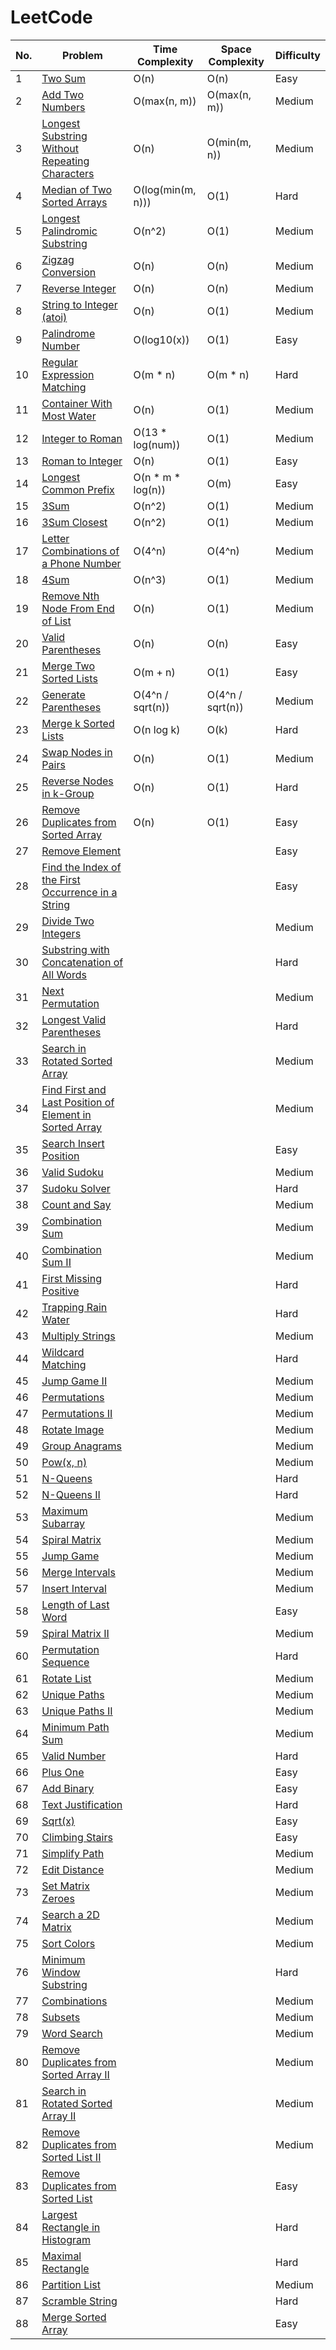 # LeetCode

|No.|Problem                                                                                                                                                   |Time Complexity                             |Space Complexity                           |Difficulty |
|---|----------------------------------------------------------------------------------------------------------------------------------------------------------|--------------------------------------------|-------------------------------------------|-----------|
|1  |[Two Sum](src/two-sum)                                                                                    |O(n)                                        |O(n)                                       |Easy       |
|2  |[Add Two Numbers](src/add-two-numbers)                                                                    |O(max(n, m))                                |O(max(n, m))                               |Medium     |
|3  |[Longest Substring Without Repeating Characters](src/longest-substring-without-repeating-characters)      |O(n)                                        |O(min(m, n))                               |Medium     |
|4  |[Median of Two Sorted Arrays](src/median-of-two-sorted-arrays)                                            |O(log(min(m, n)))                           |O(1)                                       |Hard       |
|5  |[Longest Palindromic Substring](src/longest-palindromic-substring)                                        |O(n^2)                                      |O(1)                                       |Medium     |
|6  |[Zigzag Conversion](src/zigzag-conversion)                                                                |O(n)                                        |O(n)                                       |Medium     |
|7  |[Reverse Integer](src/reverse-integer)                                                                    |O(n)                                        |O(n)                                       |Medium     |
|8  |[String to Integer (atoi)](src/string-to-integer-atoi)                                                    |O(n)                                        |O(1)                                       |Medium     |
|9  |[Palindrome Number](src/palindrome-number)                                                                |O(log10(x))                                 |O(1)                                       |Easy       |
|10 |[Regular Expression Matching](src/regular-expression-matching)                                            |O(m * n)                                    |O(m * n)                                   |Hard       |
|11 |[Container With Most Water](src/container-with-most-water)                                                |O(n)                                        |O(1)                                       |Medium     |
|12 |[Integer to Roman](src/integer-to-roman)                                                                  |O(13 * log(num))                            |O(1)                                       |Medium     |
|13 |[Roman to Integer](src/roman-to-integer)                                                                  |O(n)                                        |O(1)                                       |Easy       |
|14 |[Longest Common Prefix](src/longest-common-prefix)                                                        |O(n * m * log(n))                           |O(m)                                       |Easy       |
|15 |[3Sum](src/3sum)                                                                                          |O(n^2)                                      |O(1)                                       |Medium     |
|16 |[3Sum Closest](src/3sum-closest)                                                                          |O(n^2)                                      |O(1)                                       |Medium     |
|17 |[Letter Combinations of a Phone Number](src/letter-combinations-of-a-phone-number)                        |O(4^n)                                      |O(4^n)                                     |Medium     |
|18 |[4Sum](src/4sum)                                                                                          |O(n^3)                                      |O(1)                                       |Medium     |
|19 |[Remove Nth Node From End of List](src/remove-nth-node-from-end-of-list)                                  |O(n)                                        |O(1)                                       |Medium     |
|20 |[Valid Parentheses](src/valid-parentheses)                                                                |O(n)                                        |O(n)                                       |Easy       |
|21 |[Merge Two Sorted Lists](src/merge-two-sorted-lists)                                                      |O(m + n)                                    |O(1)                                       |Easy       |
|22 |[Generate Parentheses](src/generate-parentheses)                                                          |O(4^n / sqrt(n))                            |O(4^n / sqrt(n))                           |Medium     |
|23 |[Merge k Sorted Lists](src/merge-k-sorted-lists)                                                          |O(n log k)                                  |O(k)                                       |Hard       |
|24 |[Swap Nodes in Pairs](src/swap-nodes-in-pairs)                                                            |O(n)                                        |O(1)                                       |Medium     |
|25 |[Reverse Nodes in k-Group](src/reverse-nodes-in-k-group)                                                  |O(n)                                        |O(1)                                       |Hard       |
|26 |[Remove Duplicates from Sorted Array](src/remove-duplicates-from-sorted-array)                            |O(n)                                        |O(1)                                       |Easy       |
|27 |[Remove Element](src/remove-element)                            |                                        |                                       |Easy       |
|28 |[Find the Index of the First Occurrence in a String](src/find-the-index-of-the-first-occurrence-in-a-string)                            |                                        |                                       |Easy       |
|29 |[Divide Two Integers](src/divide-two-integers)                            |                                        |                                       |Medium       |
|30 |[Substring with Concatenation of All Words](src/substring-with-concatenation-of-all-words)                            |                                        |                                       |Hard       |
|31 |[Next Permutation](src/next-permutation)                            |                                        |                                       |Medium       |
|32 |[Longest Valid Parentheses](src/longest-valid-parentheses)                            |                                        |                                       |Hard       |
|33 |[Search in Rotated Sorted Array](src/search-in-rotated-sorted-array)                            |                                        |                                       |Medium       |
|34 |[Find First and Last Position of Element in Sorted Array](src/find-first-and-last-position-of-element-in-sorted-array)                            |                                        |                                       |Medium       |
|35 |[Search Insert Position](src/search-insert-position)                            |                                        |                                       |Easy       |
|36 |[Valid Sudoku](src/valid-sudoku)                            |                                        |                                       |Medium       |
|37 |[Sudoku Solver](src/sudoku-solver)                            |                                        |                                       |Hard       |
|38 |[Count and Say](src/count-and-say)                            |                                        |                                       |Medium       |
|39 |[Combination Sum](src/combination-sum)                            |                                        |                                       |Medium       |
|40 |[Combination Sum II](src/combination-sum-ii)                            |                                        |                                       |Medium       |
|41 |[First Missing Positive](src/first-missing-positive)                            |                                        |                                       |Hard       |
|42 |[Trapping Rain Water](src/trapping-rain-water)                            |                                        |                                       |Hard       |
|43 |[Multiply Strings](src/multiply-strings)                            |                                        |                                       |Medium       |
|44 |[Wildcard Matching](src/wildcard-matching)                            |                                        |                                       |Hard       |
|45 |[Jump Game II](src/jump-game-ii)                            |                                        |                                       |Medium       |
|46 |[Permutations](src/permutations-i)                            |                                        |                                       |Medium       |
|47 |[Permutations II](src/permutations-ii)                            |                                        |                                       |Medium       |
|48 |[Rotate Image](src/rotate-image)                            |                                        |                                       |Medium       |
|49 |[Group Anagrams](src/group-anagrams)                            |                                        |                                       |Medium       |
|50 |[Pow(x, n)](src/powx-n)                            |                                        |                                       |Medium       |
|51 |[N-Queens](src/n-queens)                            |                                        |                                       |Hard       |
|52 |[N-Queens II](src/n-queens-ii)                            |                                        |                                       |Hard       |
|53 |[Maximum Subarray](src/maximum-subarray)                            |                                        |                                       |Medium       |
|54 |[Spiral Matrix](src/spiral-matrix)                            |                                        |                                       |Medium       |
|55 |[Jump Game](src/jump-game)                            |                                        |                                       |Medium       |
|56 |[Merge Intervals](src/merge-intervals)                            |                                        |                                       |Medium       |
|57 |[Insert Interval](src/insert-interval)                            |                                        |                                       |Medium       |
|58 |[Length of Last Word](src/length-of-last-word)                            |                                        |                                       |Easy       |
|59 |[Spiral Matrix II](src/spiral-matrix-ii)                            |                                        |                                       |Medium       |
|60 |[Permutation Sequence](src/permutation-sequence)                            |                                        |                                       |Hard       |
|61 |[Rotate List](src/rotate-list)                            |                                        |                                       |Medium       |
|62 |[Unique Paths](src/unique-paths)                            |                                        |                                       |Medium       |
|63 |[Unique Paths II](src/unique-paths-ii)                            |                                        |                                       |Medium       |
|64 |[Minimum Path Sum](src/minimum-path-sum)                            |                                        |                                       |Medium       |
|65 |[Valid Number](src/valid-number)                            |                                        |                                       |Hard       |
|66 |[Plus One](src/plus-one)                            |                                        |                                       |Easy       |
|67 |[Add Binary](src/add-binary)                            |                                        |                                       |Easy       |
|68 |[Text Justification](src/text-justification)                            |                                        |                                       |Hard       |
|69 |[Sqrt(x)](src/sqrtx)                            |                                        |                                       |Easy       |
|70 |[Climbing Stairs](src/climbing-stairs)                            |                                        |                                       |Easy       |
|71 |[Simplify Path](src/simplify-path)                            |                                        |                                       |Medium       |
|72 |[Edit Distance](src/edit-distance)                            |                                        |                                       |Medium       |
|73 |[Set Matrix Zeroes](src/set-matrix-zeroes)                            |                                        |                                       |Medium       |
|74 |[Search a 2D Matrix](src/search-a-2d-matrix)                            |                                        |                                       |Medium       |
|75 |[Sort Colors](src/sort-colors)                            |                                        |                                       |Medium       |
|76 |[Minimum Window Substring](src/minimum-window-substring)                            |                                        |                                       |Hard       |
|77 |[Combinations](src/combinations)                            |                                        |                                       |Medium       |
|78 |[Subsets](src/subsets)                            |                                        |                                       |Medium       |
|79 |[Word Search](src/word-search)                            |                                        |                                       |Medium       |
|80 |[Remove Duplicates from Sorted Array II](src/remove-duplicates-from-sorted-array-ii)                            |                                        |                                       |Medium       |
|81 |[Search in Rotated Sorted Array II](src/search-in-rotated-sorted-array-ii)                            |                                        |                                       |Medium       |
|82 |[Remove Duplicates from Sorted List II](src/remove-duplicates-from-sorted-list-ii)                            |                                        |                                       |Medium       |
|83 |[Remove Duplicates from Sorted List](src/remove-duplicates-from-sorted-list)                            |                                        |                                       |Easy       |
|84 |[Largest Rectangle in Histogram](src/largest-rectangle-in-histogram)                            |                                        |                                       |Hard       |
|85 |[Maximal Rectangle](src/maximal-rectangle)                            |                                        |                                       |Hard       |
|86 |[Partition List](src/partition-list)                            |                                        |                                       |Medium       |
|87 |[Scramble String](src/scramble-string)                            |                                        |                                       |Hard       |
|88 |[Merge Sorted Array](src/merge-sorted-array)                            |                                        |                                       |Easy       |